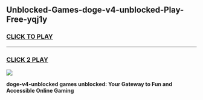 
## Unblocked-Games-doge-v4-unblocked-Play-Free-yqj1y
<h3>
<a href="https://premium76.site?title=doge-v4-unblocked&ref=18A">CLICK TO PLAY</a></h3>
<hr>

<h3>
<a href="https://premium76.site?title=doge-v4-unblocked&ref=18A">CLICK 2 PLAY</a>
  
</h3>

<a href="https://premium76.site?title=doge-v4-unblocked&ref=18A"><img src="https://clearcache.store/games.png"></a>


**doge-v4-unblocked games unblocked: Your Gateway to Fun and Accessible Online Gaming**
